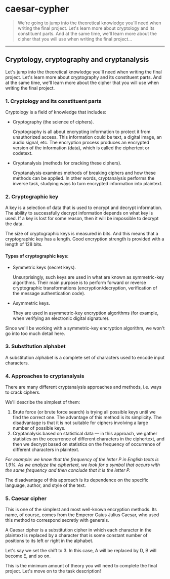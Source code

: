 # caesar-cypher

> We're going to jump into the theoretical knowledge you'll need when writing the final project. Let's learn more about cryptology and its constituent parts. And at the same time, we'll learn more about the cipher that you will use when writing the final project...

----------------------------------------

## Cryptology, cryptography and cryptanalysis

Let's jump into the theoretical knowledge you'll need when writing the final project. Let's learn more about cryptography and its constituent parts. And at the same time, we'll learn more about the cipher that you will use when writing the final project.

### 1. Cryptology and its constituent parts

Cryptology is a field of knowledge that includes:

- Cryptography (the science of ciphers).

  Cryptography is all about encrypting information to protect it from unauthorized access. This information could be text, a digital image, an audio signal, etc. The encryption process produces an encrypted version of the information (data), which is called the ciphertext or codetext.

- Cryptanalysis (methods for cracking these ciphers).

  Cryptanalysis examines methods of breaking ciphers and how these methods can be applied. In other words, cryptanalysis performs the inverse task, studying ways to turn encrypted information into plaintext.

### 2. Cryptographic key
A key is a selection of data that is used to encrypt and decrypt information. The ability to successfully decrypt information depends on what key is used. If a key is lost for some reason, then it will be impossible to decrypt the data.

The size of cryptographic keys is measured in bits. And this means that a cryptographic key has a length. Good encryption strength is provided with a length of 128 bits.

#### Types of cryptographic keys:

- Symmetric keys (secret keys).

  Unsurprisingly, such keys are used in what are known as symmetric-key algorithms. Their main purpose is to perform forward or reverse cryptographic transformations (encryption/decryption, verification of the message authentication code).

- Asymmetric keys.

  They are used in asymmetric-key encryption algorithms (for example, when verifying an electronic digital signature).

Since we'll be working with a symmetric-key encryption algorithm, we won't go into too much detail here.

### 3. Substitution alphabet

A substitution alphabet is a complete set of characters used to encode input characters.

### 4. Approaches to cryptanalysis

There are many different cryptanalysis approaches and methods, i.e. ways to crack ciphers.

We'll describe the simplest of them:

1. Brute force (or brute force search) is trying all possible keys until we find the correct one. The advantage of this method is its simplicity. The disadvantage is that it is not suitable for ciphers involving a large number of possible keys.
2. Cryptanalysis based on statistical data — in this approach, we gather statistics on the occurrence of different characters in the ciphertext, and then we decrypt based on statistics on the frequency of occurrence of different characters in plaintext.

_For example: we know that the frequency of the letter P in English texts is 1.9%. As we analyze the ciphertext, we look for a symbol that occurs with the same frequency and then conclude that it is the letter P._

The disadvantage of this approach is its dependence on the specific language, author, and style of the text.

### 5. Caesar cipher

This is one of the simplest and most well-known encryption methods. Its name, of course, comes from the Emperor Gaius Julius Caesar, who used this method to correspond secretly with generals.

A Caesar cipher is a substitution cipher in which each character in the plaintext is replaced by a character that is some constant number of positions to its left or right in the alphabet.

Let's say we set the shift to 3. In this case, A will be replaced by D, B will become E, and so on.

This is the minimum amount of theory you will need to complete the final project. Let's move on to the task description!